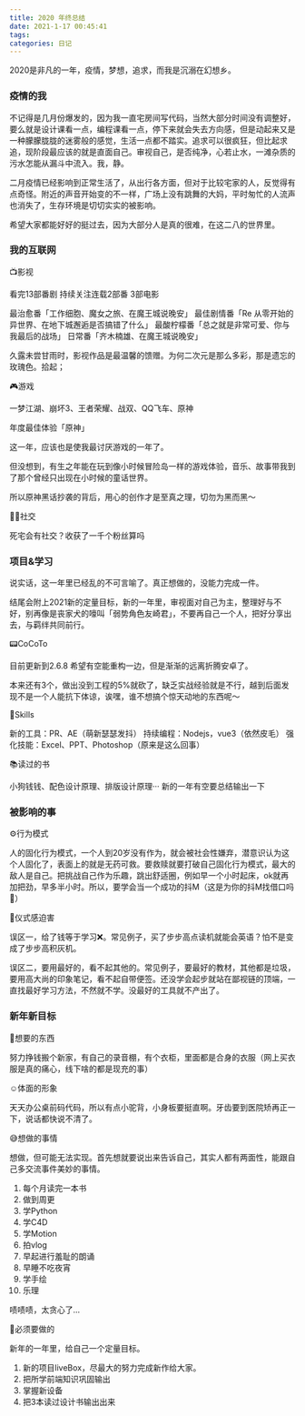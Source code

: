 ```yaml
---
title: 2020 年终总结
date: 2021-1-17 00:45:41
tags:
categories: 日记
---
```


2020是非凡的一年，疫情，梦想，追求，而我是沉溺在幻想乡。

### 疫情的我

不记得是几月份爆发的，因为我一直宅房间写代码，当然大部分时间没有调整好，要么就是设计课看一点，编程课看一点，停下来就会失去方向感，但是动起来又是一种朦朦胧胧的迷雾般的感觉，生活一点都不踏实。追求可以很疯狂，但比起求追，现阶段最应该的就是直面自己。审视自己，是否纯净，心若止水，一滩杂质的污水怎能从漏斗中流入。我，静。

二月疫情已经影响到正常生活了，从出行各方面，但对于比较宅家的人，反觉得有点奇怪。附近的声音开始变的不一样，广场上没有跳舞的大妈，平时匆忙的人流声也消失了，生存环境是切切实实的被影响。

希望大家都能好好的挺过去，因为大部分人是真的很难，在这二八的世界里。

### 我的互联网

📺影视

看完13部番剧 持续关注连载2部番 3部电影

最治愈番「工作细胞、魔女之旅、在魔王城说晚安」
最佳剧情番「Re 从零开始的异世界、在地下城邂逅是否搞错了什么」
最酸柠檬番「总之就是非常可爱、你与我最后的战场」
日常番「齐木楠雄、在魔王城说晚安」

久露未尝甘雨时，影视作品是最温馨的馈赠。为何二次元是那么多彩，那是遗忘的玫瑰色。拾起；

🎮游戏

一梦江湖、崩坏3、王者荣耀、战双、QQ飞车、原神

年度最佳体验「原神」

这一年，应该也是使我最讨厌游戏的一年了。

但没想到，有生之年能在玩到像小时候冒险岛一样的游戏体验，音乐、故事带我到了那个曾经只出现在小时候的童话世界。

所以原神黑话抄袭的背后，用心的创作才是至真之理，切勿为黑而黑～

💃🏿社交

死宅会有社交？收获了一千个粉丝算吗

### 项目&学习

说实话，这一年里已经乱的不可言喻了。真正想做的，没能力完成一件。

结尾会附上2021新的定量目标，新的一年里，审视面对自己为主，整理好与不好，别再像是丧家犬的嚎叫「弱势角色友崎君」，不要再自己一个人，把好分享出去，与羁绊共同前行。

📟CoCoTo

目前更新到2.6.8
希望有空能重构一边，但是渐渐的远离折腾安卓了。

本来还有3个，做出没到工程的5%就砍了，缺乏实战经验就是不行，越到后面发现不是一个人能抗下体谅，诶嘿，谁不想搞个惊天动地的东西呢～

📖Skills

新的工具：PR、AE（萌新瑟瑟发抖）
持续编程：Nodejs，vue3（依然皮毛）
强化技能：Excel、PPT、Photoshop（原来是这么回事）

📚读过的书

小狗钱钱、配色设计原理、排版设计原理···
新的一年有空要总结输出一下

### 被影响的事

⚙️行为模式

人的固化行为模式，一个人到20岁没有作为，就会被社会性嫌弃，潜意识认为这个人固化了，表面上的就是无药可救。要救赎就要打破自己固化行为模式，最大的敌人是自己。把挑战自己作为乐趣，跳出舒适圈，例如早一个小时起床，ok就再加把劲，早多半小时。所以，要学会当一个成功的抖M（这是为你的抖M找借口吗🙈）

🤯仪式感迫害

误区一，给了钱等于学习❌。常见例子，买了步步高点读机就能会英语？怕不是变成了步步高积灰机。

误区二，要用最好的，看不起其他的。常见例子，要最好的教材，其他都是垃圾，要用高大尚的印象笔记，看不起自带便签。还没学会起步就站在鄙视链的顶端，一直找最好学习方法，不然就不学。没最好的工具就不产出了。

### 新年新目标

🎁想要的东西

努力挣钱搬个新家，有自己的录音棚，有个衣柜，里面都是合身的衣服（网上买衣服是真的痛心，线下啥的都是现充的事）

☺️体面的形象

天天办公桌前码代码，所以有点小驼背，小身板要挺直啊。牙齿要到医院矫再正一下，说话都快说不清了。

😅想做的事情

想做，但可能无法实现。首先想就要说出来告诉自己，其实人都有两面性，能跟自己多交流事件美妙的事情。

1. 每个月读完一本书
2. 做到周更
3. 学Python
4. 学C4D
5. 学Motion
6. 拍vlog
7. 早起进行羞耻的朗诵
8. 早睡不吃夜宵
9. 学手绘
10. 乐理

啧啧啧，太贪心了...

🎯必须要做的

新年的一年里，给自己一个定量目标。

1. 新的项目liveBox，尽最大的努力完成新作给大家。
2. 把所学前端知识巩固输出
3. 掌握新设备
4. 把3本读过设计书输出出来